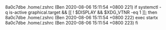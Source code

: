 8a0c7dbe .home/.zshrc (Ben 2020-08-06 15:11:54 +0800 221) if systemctl -q is-active graphical.target && [[ ! $DISPLAY && $XDG_VTNR -eq 1 ]]; then
8a0c7dbe .home/.zshrc (Ben 2020-08-06 15:11:54 +0800 222)   exec startx
8a0c7dbe .home/.zshrc (Ben 2020-08-06 15:11:54 +0800 223) fi
